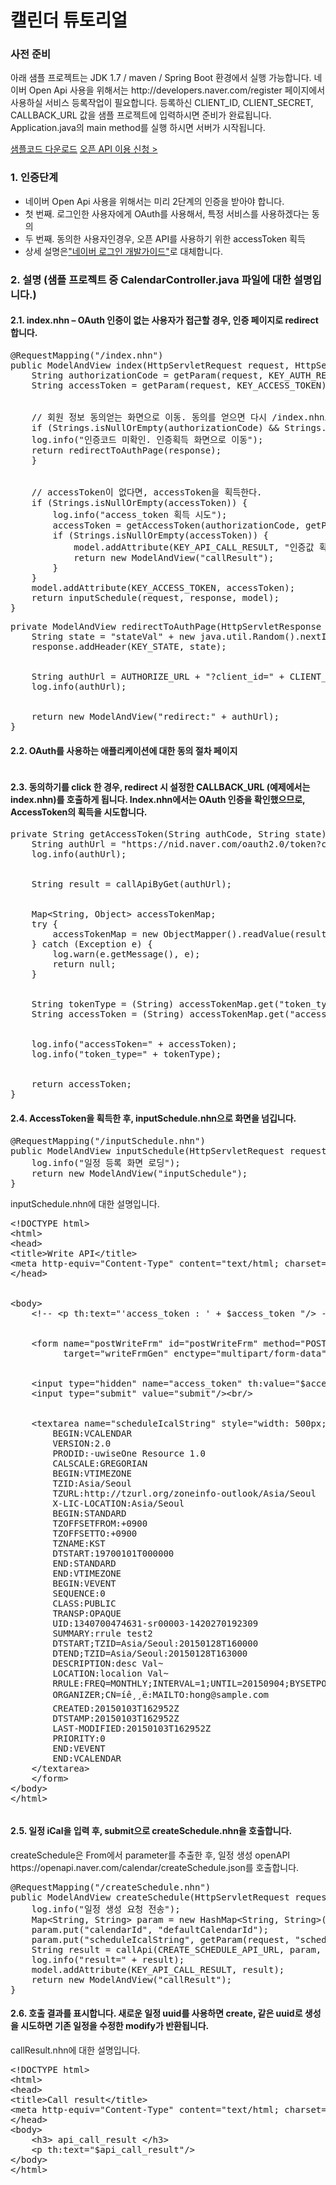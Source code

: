 # 캘린더 튜토리얼

<html lang="ko">
<head>
    <title>NAVER Developers - 캘린더 튜토리얼</title>
    <meta name="description" content="NAVER Developers - 캘린더 튜토리얼">
</head>
<body>
<div class="con">
    <div class="h_page_area">
        <div class="side_menu"></div>
    </div>
    <h3 class="h_sub">사전 준비</h3>
    <p class="p_desc">
        아래 샘플 프로젝트는 JDK 1.7 / maven / Spring Boot 환경에서 실행 가능합니다.
        네이버 Open Api 사용을 위해서는 http://developers.naver.com/register 페이지에서 사용하실 서비스 등록작업이 필요합니다. 등록하신 CLIENT_ID, CLIENT_SECRET, CALLBACK_URL 값을 샘플 프로젝트에 입력하시면 준비가 완료됩니다.
        Application.java의 main method를 실행 하시면 서버가 시작됩니다.
    </p>
    <div class="buttons2">
        <a class="btn_n" href="https://developers.naver.com/inc/devcenter/lib/calendar_openApi_sample.tar.gz"><i class="xi-download"></i> 샘플코드 다운로드</a>
        <a class="btn_b_hi3" href="https://developers.naver.com/apps/#/register?api=calendar">오픈 API 이용 신청 &gt;</a>
    </div>
    <h3 class="h_sub">1. 인증단계</h3>
    <ul class="list_type1">
        <li>네이버 Open Api 사용을 위해서는 미리 2단계의 인증을 받아야 합니다.</li>
        <li>첫 번째. 로그인한 사용자에게 OAuth를 사용해서, 특정 서비스를 사용하겠다는 동의</li>
        <li>두 번째. 동의한 사용자인경우, 오픈 API를 사용하기 위한 accessToken 획득</li>
        <li>상세 설명은<a href="/overview/overview.md" target="_blank" title="새창" class="color_p2 underline">"네이버 로그인 개발가이드"</a>로 대체합니다.</li>
    </ul>
    <h3 class="h_sub">2. 설명 (샘플 프로젝트 중 CalendarController.java 파일에 대한 설명입니다.)</h3>
    <h4 class="h_subsub">2.1. index.nhn &ndash; OAuth 인증이 없는 사용자가 접근할 경우, 인증 페이지로 redirect합니다.</h4>
    <div class="code_area">
<pre class="prettyprint">
@RequestMapping("/index.nhn")
public ModelAndView index(HttpServletRequest request, HttpServletResponse response, Model model) {
	String authorizationCode = getParam(request, KEY_AUTH_RESPONSE_TYPE);
	String accessToken = getParam(request, KEY_ACCESS_TOKEN);
<br>
	// 회원 정보 동의얻는 화면으로 이동. 동의를 얻으면 다시 /index.nhn로 callBack
	if (Strings.isNullOrEmpty(authorizationCode) && Strings.isNullOrEmpty(accessToken)) {
	log.info("인증코드 미확인. 인증획득 화면으로 이동");
	return redirectToAuthPage(response);
	}
<br>
	// accessToken이 없다면, accessToken을 획득한다.
	if (Strings.isNullOrEmpty(accessToken)) {
		log.info("access_token 획득 시도");
		accessToken = getAccessToken(authorizationCode, getParam(request, KEY_STATE));
		if (Strings.isNullOrEmpty(accessToken)) {
			model.addAttribute(KEY_API_CALL_RESULT, "인증값 획득 실패!");
			return new ModelAndView("callResult");
		}
	}
	model.addAttribute(KEY_ACCESS_TOKEN, accessToken);
	return inputSchedule(request, response, model);
}
</pre>
    </div>
    <div class="code_area">
<pre class="prettyprint">
private ModelAndView redirectToAuthPage(HttpServletResponse response) {
	String state = "stateVal" + new java.util.Random().nextInt();
	response.addHeader(KEY_STATE, state);
<br>
	String authUrl = AUTHORIZE_URL + "?client_id=" + CLIENT_ID + "&response_type=" + KEY_AUTH_RESPONSE_TYPE + "&redirect_uri=" + URLEncoder.encode(CALLBACK_URL) + "&state=" + state;
	log.info(authUrl);
<br>
	return new ModelAndView("redirect:" + authUrl);
}
</pre>
    </div>
    <h4 class="h_subsub">2.2. OAuth를 사용하는 애플리케이션에 대한 동의 절차 페이지</h4>
    <div class="img_area"><img alt="" src="./images/img_guide_calendar_tutorial1.gif"></div>
    <div class="img_area"><img alt="" src="./images/img_guide_calendar_tutorial2.gif"></div>
    <h4 class="h_subsub">2.3. 동의하기를 click 한 경우, redirect 시 설정한 CALLBACK_URL (예제에서는 index.nhn)를 호출하게 됩니다. Index.nhn에서는 OAuth 인증을 확인했으므로, AccessToken의 획득을 시도합니다.</h4>
    <div class="code_area">
<pre class="prettyprint">
private String getAccessToken(String authCode, String state) {
	String authUrl = "https://nid.naver.com/oauth2.0/token?client_id=" + CLIENT_ID + "&client_secret=" + CLIENT_SECRET + "&grant_type=authorization_code&response_type=authorization_code&state=" + state + "&code=" + authCode;
	log.info(authUrl);
<br>
	String result = callApiByGet(authUrl);
<br>
	Map&lt;String, Object&gt; accessTokenMap;
	try {
		accessTokenMap = new ObjectMapper().readValue(result, HashMap.class);
	} catch (Exception e) {
		log.warn(e.getMessage(), e);
		return null;
	}
<br>
	String tokenType = (String) accessTokenMap.get("token_type");
	String accessToken = (String) accessTokenMap.get("access_token");
<br>
	log.info("accessToken=" + accessToken);
	log.info("token_type=" + tokenType);
<br>
	return accessToken;
}
</pre>
    </div>
    <h4 class="h_subsub">2.4. AccessToken을 획득한 후, inputSchedule.nhn으로 화면을 넘깁니다.</h4>
    <div class="code_area">
<pre class="prettyprint">
@RequestMapping("/inputSchedule.nhn")
public ModelAndView inputSchedule(HttpServletRequest request, HttpServletResponse response, Model model) {
	log.info("일정 등록 화면 로딩");
	return new ModelAndView("inputSchedule");
}
</pre>
    </div>
    <p class="p_desc">
        inputSchedule.nhn에 대한 설명입니다.
    </p>
    <div class="code_area">
<pre class="prettyprint">
&lt;!DOCTYPE html&gt;
&lt;html&gt;
&lt;head&gt;
&lt;title&gt;Write API&lt;/title&gt;
&lt;meta http-equiv="Content-Type" content="text/html; charset=utf-8" /&gt;
&lt;/head&gt;
<br>
&lt;body&gt;
	&lt;!-- &lt;p th:text="'access_token : ' + $access_token "/&gt; --&gt;
<br>
	&lt;form name="postWriteFrm" id="postWriteFrm" method="POST" action="createSchedule.nhn"
          target="writeFrmGen" enctype="multipart/form-data"&gt;
<br>
	&lt;input type="hidden" name="access_token" th:value="$access_token"/&gt;
	&lt;input type="submit" value="submit"/&gt;&lt;br/&gt;
<br>
	&lt;textarea name="scheduleIcalString" style="width: 500px; height: 700px;"&gt;
		BEGIN:VCALENDAR
		VERSION:2.0
		PRODID:-uwiseOne Resource 1.0
		CALSCALE:GREGORIAN
		BEGIN:VTIMEZONE
		TZID:Asia/Seoul
		TZURL:http://tzurl.org/zoneinfo-outlook/Asia/Seoul
		X-LIC-LOCATION:Asia/Seoul
		BEGIN:STANDARD
		TZOFFSETFROM:+0900
		TZOFFSETTO:+0900
		TZNAME:KST
		DTSTART:19700101T000000
		END:STANDARD
		END:VTIMEZONE
		BEGIN:VEVENT
		SEQUENCE:0
		CLASS:PUBLIC
		TRANSP:OPAQUE
		UID:1340700474631-sr00003-1420270192309
		SUMMARY:rrule test2
		DTSTART;TZID=Asia/Seoul:20150128T160000
		DTEND;TZID=Asia/Seoul:20150128T163000
		DESCRIPTION:desc Val~
		LOCATION:localion Val~
		RRULE:FREQ=MONTHLY;INTERVAL=1;UNTIL=20150904;BYSETPOS=1;BYDAY=WE;
		ORGANIZER;CN=íê¸¸ë:MAILTO:hong@sample.com
		CREATED:20150103T162952Z
		DTSTAMP:20150103T162952Z
		LAST-MODIFIED:20150103T162952Z
		PRIORITY:0
		END:VEVENT
		END:VCALENDAR
	&lt;/textarea&gt;
	&lt;/form&gt;
&lt;/body&gt;
&lt;/html&gt;
</pre>
    </div>
    <div class="img_area"><img alt="" src="./images/img_guide_calendar_tutorial3.gif"></div>
    <h4 class="h_subsub">2.5.	일정 iCal을 입력 후, submit으로 createSchedule.nhn을 호출합니다.</h4>
    <p class="p_desc">
        createSchedule은 From에서 parameter를 추출한 후, 일정 생성 openAPI https://openapi.naver.com/calendar/createSchedule.json를 호출합니다.
    </p>
    <div class="code_area">
<pre class="prettyprint">
@RequestMapping("/createSchedule.nhn")
public ModelAndView createSchedule(HttpServletRequest request, HttpServletResponse response, Model model) {
	log.info("일정 생성 요청 전송");
	Map&lt;String, String&gt; param = new HashMap&lt;String, String&gt;();
	param.put("calendarId", "defaultCalendarId");
	param.put("scheduleIcalString", getParam(request, "scheduleIcalString"));
	String result = callApi(CREATE_SCHEDULE_API_URL, param, getParam(request, KEY_ACCESS_TOKEN));
	log.info("result=" + result);
	model.addAttribute(KEY_API_CALL_RESULT, result);
	return new ModelAndView("callResult");
}
</pre>
    </div>
    <h4 class="h_subsub">2.6.	호출 결과를 표시합니다. 새로운 일정 uuid를 사용하면 create, 같은 uuid로 생성을 시도하면 기존 일정을 수정한 modify가 반환됩니다.</h4>
    <p class="p_desc">
        callResult.nhn에 대한 설명입니다.
    </p>
    <div class="code_area">
<pre class="prettyprint">
&lt;!DOCTYPE html&gt;
&lt;html&gt;
&lt;head&gt;
&lt;title&gt;Call result&lt;/title&gt;
&lt;meta http-equiv="Content-Type" content="text/html; charset=utf-8" /&gt;
&lt;/head&gt;
&lt;body&gt;
	&lt;h3&gt; api_call_result &lt;/h3&gt;
	&lt;p th:text="$api_call_result"/&gt;
&lt;/body&gt;
&lt;/html&gt;
</pre>
    </div>
    <div class="img_area"><img alt="" src="./images/img_guide_calendar_tutorial4.gif"></div>
    <br>
    <br>
    <br>
    <br>
</div>
</body>
